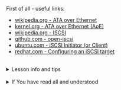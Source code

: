 First of all - useful links:

- [wikipedia.org - ATA over Ethernet](https://en.wikipedia.org/wiki/ATA_over_Ethernet)
- [kernel.org - ATA over Ethernet (AoE)](https://docs.kernel.org/admin-guide/aoe/index.html)
- [wikipedia.org - ISCSI](https://en.wikipedia.org/wiki/ISCSI)
- [github.com - open-iscsi](https://github.com/open-iscsi/open-iscsi)
- [ubuntu.com - iSCSI Initiator (or Client)](https://ubuntu.com/server/docs/service-iscsi)
- [redhat.com - Configuring an iSCSI target](https://access.redhat.com/documentation/en-us/red_hat_enterprise_linux/9/html/managing_storage_devices/configuring-an-iscsi-target_managing-storage-devices)
<br>
<details><summary>Lesson info and tips</summary>
<pre>

</pre>
</details>
<br>
<details><summary>If You have read all and understood</summary>
<pre>
`touch IReadAllAndUndnderstood`{{exec}}
</pre>
